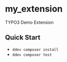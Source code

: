 # my_extension

TYPO3 Demo Extension

## Quick Start

- `ddev composer install`
- `ddev composer test`
